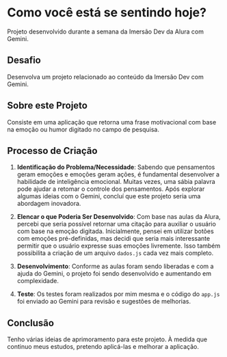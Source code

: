 # Como você está se sentindo hoje?

Projeto desenvolvido durante a semana da Imersão Dev da Alura com Gemini.

## Desafio
Desenvolva um projeto relacionado ao conteúdo da Imersão Dev com Gemini.

## Sobre este Projeto
Consiste em uma aplicação que retorna uma frase motivacional com base na emoção ou humor digitado no campo de pesquisa.

## Processo de Criação

1. **Identificação do Problema/Necessidade**:
   Sabendo que pensamentos geram emoções e emoções geram ações, é fundamental desenvolver a habilidade de inteligência emocional. Muitas vezes, uma sábia palavra pode ajudar a retomar o controle dos pensamentos. Após explorar algumas ideias com o Gemini, concluí que este projeto seria uma abordagem inovadora.

2. **Elencar o que Poderia Ser Desenvolvido**:
   Com base nas aulas da Alura, percebi que seria possível retornar uma citação para auxiliar o usuário com base na emoção digitada. Inicialmente, pensei em utilizar botões com emoções pré-definidas, mas decidi que seria mais interessante permitir que o usuário expresse suas emoções livremente. Isso também possibilita a criação de um arquivo `dados.js` cada vez mais completo.

3. **Desenvolvimento**:
   Conforme as aulas foram sendo liberadas e com a ajuda do Gemini, o projeto foi sendo desenvolvido e aumentando em complexidade.

4. **Teste**:
   Os testes foram realizados por mim mesma e o código do `app.js` foi enviado ao Gemini para revisão e sugestões de melhorias.

## Conclusão
Tenho várias ideias de aprimoramento para este projeto. À medida que continuo meus estudos, pretendo aplicá-las e melhorar a aplicação.

